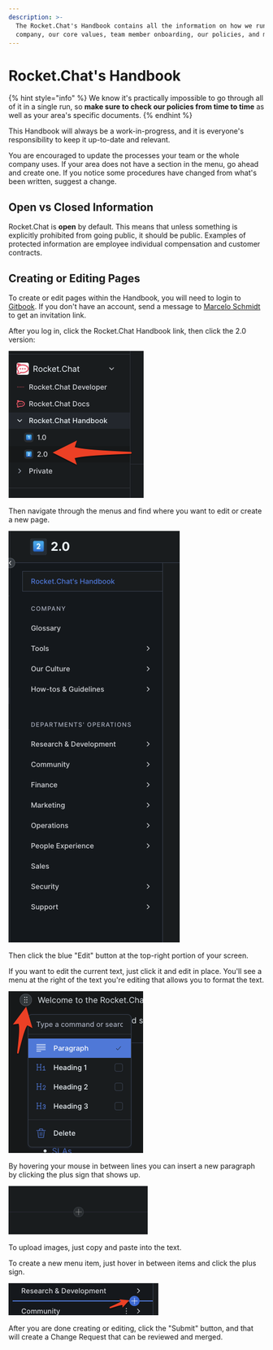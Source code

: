 ```yaml
---
description: >-
  The Rocket.Chat's Handbook contains all the information on how we run the
  company, our core values, team member onboarding, our policies, and much more.
---
```


# Rocket.Chat's Handbook

{% hint style="info" %}
We know it's practically impossible to go through all of it in a single run, so **make sure to check our policies from time to time** as well as your area's specific documents.
{% endhint %}

This Handbook will always be a work-in-progress, and it is everyone's responsibility to keep it up-to-date and relevant.

You are encouraged to update the processes your team or the whole company uses. If your area does not have a section in the menu, go ahead and create one. If you notice some procedures have changed from what's been written, suggest a change.

## Open vs Closed Information

Rocket.Chat is **open** by default. This means that unless something is explicitly prohibited from going public, it should be public. Examples of protected information are employee individual compensation and customer contracts.

## Creating or Editing Pages

To create or edit pages within the Handbook, you will need to login to [Gitbook](https://app.gitbook.com/login). If you don't have an account, send a message to [Marcelo Schmidt](./#open-vs-closed-information) to get an invitation link.

After you log in, click the Rocket.Chat Handbook link, then click the 2.0 version:

![](<.gitbook/assets/image (28).png>)

Then navigate through the menus and find where you want to edit or create a new page.

![](<.gitbook/assets/image (30).png>)

Then click the blue "Edit" button at the top-right portion of your screen.

If you want to edit the current text, just click it and edit in place. You'll see a menu at the right of the text you're editing that allows you to format the text.

![](<.gitbook/assets/image (26).png>)

By hovering your mouse in between lines you can insert a new paragraph by clicking the plus sign that shows up.

![](<.gitbook/assets/image (27).png>)

To upload images, just copy and paste into the text.

To create a new menu item, just hover in between items and click the plus sign.

![](<.gitbook/assets/image (25).png>)

After you are done creating or editing, click the "Submit" button, and that will create a Change Request that can be reviewed and merged.
